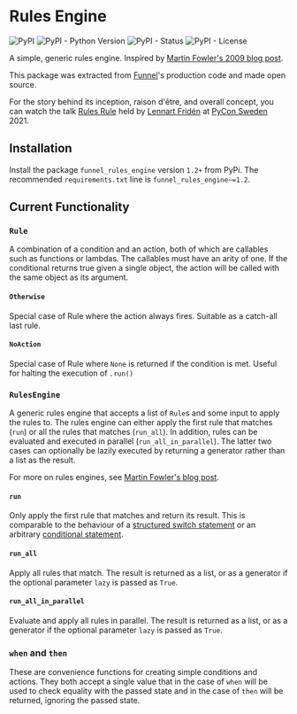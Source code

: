 # Rules Engine

![PyPI](https://img.shields.io/pypi/v/funnel-rules-engine)
![PyPI - Python Version](https://img.shields.io/pypi/pyversions/funnel-rules-engine)
![PyPI - Status](https://img.shields.io/pypi/status/funnel-rules-engine)
![PyPI - License](https://img.shields.io/pypi/l/funnel-rules-engine)

A simple, generic rules engine. Inspired by [Martin Fowler's 2009 blog post](https://www.martinfowler.com/bliki/RulesEngine.html).

This package was extracted from [Funnel](https://funnel.io)'s production code and made open source.

For the story behind its inception, raison d'être, and overall concept, you can watch the talk [Rules Rule](https://youtu.be/Lsi1ZhmbNDc) held by [Lennart Fridén](https://github.com/DevL) at [PyCon Sweden](https://www.pycon.se) 2021.


## Installation

Install the package `funnel_rules_engine` version `1.2+` from PyPi.
The recommended `requirements.txt` line is `funnel_rules_engine~=1.2`.

## Current Functionality

### `Rule`

A combination of a condition and an action, both of which are callables such as functions or lambdas. The callables must have an arity of one. If the conditional returns true given a single object, the action will be called with the same object as its argument.

#### `Otherwise`

Special case of Rule where the action always fires. Suitable as a catch-all last rule.

#### `NoAction`

Special case of Rule where `None` is returned if the condition is met. Useful for halting the execution of `.run()`

### `RulesEngine`

A generic rules engine that accepts a list of `Rule`s and some input to apply the rules to. The rules engine can either apply the first rule that matches (`run`) or all the rules that matches (`run_all`). In addition, rules can be evaluated and executed in parallel (`run_all_in_parallel`). The latter two cases can optionally be lazily executed by returning a generator rather than a list as the result.

For more on rules engines, see [Martin Fowler's blog post](https://martinfowler.com/bliki/RulesEngine.html).

#### `run`

Only apply the first rule that matches and return its result. This is comparable to the behaviour of a [structured switch statement](https://en.wikipedia.org/wiki/Switch_statement#Semantics) or an arbitrary [conditional statement](https://en.wikipedia.org/wiki/Conditional_(computer_programming)).

#### `run_all`

Apply all rules that match. The result is returned as a list, or as a generator if the optional parameter `lazy` is passed as `True`.

#### `run_all_in_parallel`

Evaluate and apply all rules in parallel. The result is returned as a list, or as a generator if the optional parameter `lazy` is passed as `True`.

### `when` and `then`

These are convenience functions for creating simple conditions and actions. They both accept a single value that in the case of `when` will be used to check equality with the passed state and in the case of `then` will be returned, ignoring the passed state.
